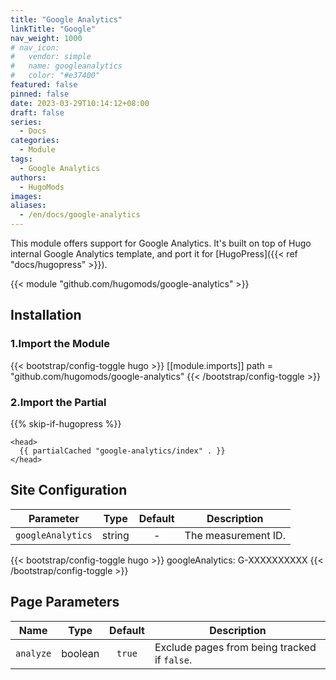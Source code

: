 ```yaml
---
title: "Google Analytics"
linkTitle: "Google"
nav_weight: 1000
# nav_icon:
#   vendor: simple
#   name: googleanalytics
#   color: "#e37400"
featured: false
pinned: false
date: 2023-03-29T10:14:12+08:00
draft: false
series:
  - Docs
categories:
  - Module
tags:
  - Google Analytics
authors:
  - HugoMods
images:
aliases:
  - /en/docs/google-analytics
---
```


This module offers support for Google Analytics. It's built on top of Hugo internal Google Analytics template, and port it for [HugoPress]({{< ref "docs/hugopress" >}}).

<!--more-->

{{< module "github.com/hugomods/google-analytics" >}}

## Installation

### 1.Import the Module

{{< bootstrap/config-toggle hugo >}}
[[module.imports]]
path = "github.com/hugomods/google-analytics"
{{< /bootstrap/config-toggle >}}

### 2.Import the Partial

{{% skip-if-hugopress %}}

```go-html-template
<head>
  {{ partialCached "google-analytics/index" . }}
</head>
```

## Site Configuration

| Parameter         |  Type  | Default | Description         |
| ----------------- | :----: | :-----: | ------------------- |
| `googleAnalytics` | string |    -    | The measurement ID. |

{{< bootstrap/config-toggle hugo >}}
googleAnalytics: G-XXXXXXXXXX
{{< /bootstrap/config-toggle >}}

## Page Parameters

| Name | Type | Default | Description |
| ---- | :--: | :-----: | ----------- |
| `analyze` | boolean | `true` | Exclude pages from being tracked if `false`. |
